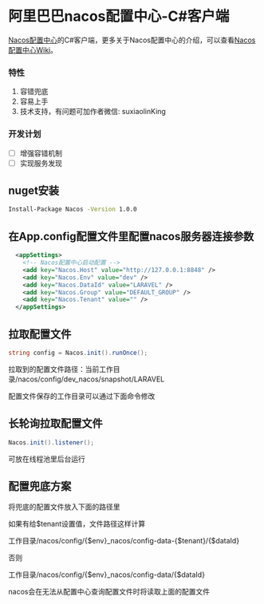 # 阿里巴巴nacos配置中心-C#客户端

[Nacos配置中心](https://github.com/alibaba/nacos)的C#客户端，更多关于Nacos配置中心的介绍，可以查看[Nacos配置中心Wiki](https://github.com/alibaba/nacos/wiki)。

### 特性

1. 容错兜底
2. 容易上手
3. 技术支持，有问题可加作者微信: suxiaolinKing

### 开发计划

- [ ] 增强容错机制
- [ ] 实现服务发现

## nuget安装

``` bash
Install-Package Nacos -Version 1.0.0
```

## 在App.config配置文件里配置nacos服务器连接参数

```xml
  <appSettings>
    <!-- Nacos配置中心启动配置 -->
    <add key="Nacos.Host" value="http://127.0.0.1:8848" />
    <add key="Nacos.Env" value="dev" />
    <add key="Nacos.DataId" value="LARAVEL" />
    <add key="Nacos.Group" value="DEFAULT_GROUP" />
    <add key="Nacos.Tenant" value="" />
  </appSettings>
```

## 拉取配置文件

```C#
string config = Nacos.init().runOnce();
```

拉取到的配置文件路径：当前工作目录/nacos/config/dev_nacos/snapshot/LARAVEL

配置文件保存的工作目录可以通过下面命令修改

## 长轮询拉取配置文件

```C#
Nacos.init().listener();
```

可放在线程池里后台运行

## 配置兜底方案

将兜底的配置文件放入下面的路径里

如果有给$tenant设置值，文件路径这样计算

工作目录/nacos/config/{$env}_nacos/config-data-{$tenant}/{$dataId}

否则

工作目录/nacos/config/{$env}_nacos/config-data/{$dataId}

nacos会在无法从配置中心查询配置文件时将读取上面的配置文件